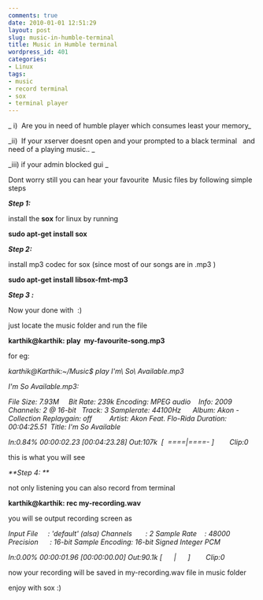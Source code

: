 ```yaml
---
comments: true
date: 2010-01-01 12:51:29
layout: post
slug: music-in-humble-terminal
title: Music in Humble terminal
wordpress_id: 401
categories:
- Linux
tags:
- music
- record terminal
- sox
- terminal player
---
```


_ i)  Are you in need of humble player which consumes least your memory_

_ii)  If your xserver doesnt open and your prompted to a black terminal   and need of a playing music.. _

_iii) if your admin blocked gui
_

Dont worry still you can hear your favourite  Music files by following simple steps

**_Step 1:_**

install the **sox** for linux by running

**sudo apt-get install sox**

_**Step 2:**_

install mp3 codec for sox (since most of our songs are in .mp3 )

**sudo apt-get install libsox-fmt-mp3**

_**Step 3 :**_

Now your done with  :)

just locate the music folder and run the file

**karthik@karthik: play  my-favourite-song.mp3**

for eg:

_karthik@Karthik:~/Music$ play I\'m\ So\ Available.mp3_

_I'm So Available.mp3:_

_File Size: 7.93M     Bit Rate: 239k
Encoding: MPEG audio    Info: 2009
Channels: 2 @ 16-bit   Track: 3
Samplerate: 44100Hz      Album: Akon - Collection
Replaygain: off         Artist: Akon Feat. Flo-Rida
Duration: 00:04:25.51  Title: I'm So Available_

_In:0.84% 00:00:02.23 [00:04:23.28] Out:107k  [  ====|====- ]        Clip:0_

this is what you will see

_**Step 4: **_

not only listening you can also record from terminal

**karthik@karthik: rec my-recording.wav**

you will se output recording screen as

_Input File     : 'default' (alsa)
Channels       : 2
Sample Rate    : 48000
Precision      : 16-bit
Sample Encoding: 16-bit Signed Integer PCM_

_In:0.00% 00:00:01.96 [00:00:00.00] Out:90.1k [      |      ]        Clip:0_

now your recording will be saved in my-recording.wav file in music folder

enjoy with sox :)
